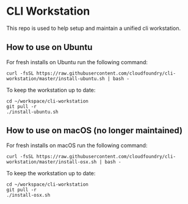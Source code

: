 # CLI Workstation
This repo is used to help setup and maintain a unified cli workstation.

## How to use on Ubuntu
For fresh installs on Ubuntu run the following command:

```
curl -fsSL https://raw.githubusercontent.com/cloudfoundry/cli-workstation/master/install-ubuntu.sh | bash -
```

To keep the workstation up to date:

```
cd ~/workspace/cli-workstation
git pull -r
./install-ubuntu.sh
```

## How to use on macOS (no longer maintained)
For fresh installs on macOS run the following command:

```
curl -fsSL https://raw.githubusercontent.com/cloudfoundry/cli-workstation/master/install-osx.sh | bash -
```

To keep the workstation up to date:

```
cd ~/workspace/cli-workstation
git pull -r
./install-osx.sh
```
